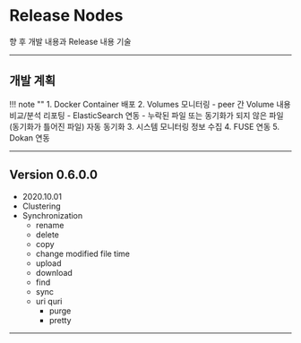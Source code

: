 # Release Nodes 

향 후 개발 내용과 Release 내용 기술

----

## 개발 계획

!!! note ""
    1. Docker Container 배포
    2. Volumes 모니터링
        - peer 간 Volume 내용 비교/분석 리포팅 
            - ElasticSearch 연동
        - 누락된 파일 또는 동기화가 되지 않은 파일(동기화가 틀어진 파일) 자동 동기화
    3. 시스템 모니터링 정보 수집
    4. FUSE 연동
    5. Dokan 연동

----
## Version 0.6.0.0
 * 2020.10.01
 * Clustering
 * Synchronization
    * rename
    * delete
    * copy
    * change modified file time
    * upload
    * download
    * find
    * sync
    * uri quri
        * purge    
        * pretty
        

----



